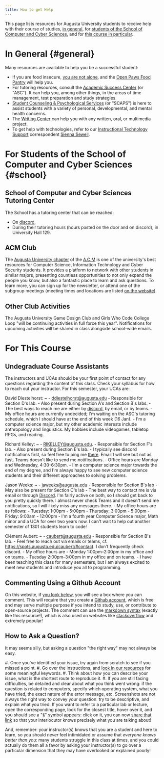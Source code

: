 ```yaml
---
title: How to get Help
---
```


This page lists resources for Augusta University students to receive help with their course of studies, [in general](#general), for [students of the School of Computer and Cyber Sciences](#school), and for [this course in particular](#course).

# In General {#general}

Many resources are available to help you be a successful student:

- If you are food insecure, [you are not alone](https://www.wjbf.com/csra-news/nearly-36-percent-of-college-students-are-hungry/), and the [Open Paws Food Pantry](https://www.augusta.edu/student-affairs/open-paws.php) will help you.
- For tutoring resources, consult the [Academic Success Center](https://www.augusta.edu/academicsuccess/) (or "ASC"). It can help you, among other things, in the areas of time management, test preparation and study strategies.
- [Student Counseling & Psychological Services](https://www.augusta.edu/counseling/) (or "SCAPS") is here to assist students with a variety of personal, developmental, and mental health concerns.
- The [Writing Center](https://www.augusta.edu/pamplin/writingcenter/) can help you with any written, oral, or multimedia project.
- To get help with technologies, refer to our [Instructional Technology Support](https://www.augusta.edu/continuity/index.php) correspondent [Sienna Sewell](https://spots.augusta.edu/sSewell/).

# For Students of the School of Computer and Cyber Sciences {#school}

## School of Computer and Cyber Sciences Tutoring Center

The School has a tutoring center that can be reached:

- On [discord](https://discord.gg/kzKtrjzCyH),
- During their tutoring hours (hours posted on the door and on discord), in University Hall 129.

## ACM Club

The [Augusta University chapter](https://spots.augusta.edu/cyberdefense) of the [A.C.M](https://www.acm.org/ "Association for Computing Machinery") is one of the university's best resources for Computer Science, Information Technology and Cyber Security students.
It provides a platform to network with other students in similar majors, presenting countless opportunities to not only expand the people you know, but also a fantastic place to learn and ask questions.
To learn more, you can sign up for the newsletter, or attend one of the subgroup meetings (meeting times and locations are listed [on the website](https://spots.augusta.edu/cyberdefense)).

## Other Club Activities

The Augusta University Game Design Club and Girls Who Code College Loop "will be continuing activities in full force this year".  Notifications for upcoming activities will be shared in class alongside school-wide emails. 

# For This Course

## Undegraduate Course Assistants

The instructors and UCAs should be your first point of contact for any questions regarding the content of this class.
Check your syllabus for how to reach out your instructor. For this semester, your UCAs are:

<!--

Please, copy the following template, paste it outside this comment (that is, after the ">" character below, and fill it with relevant information.

First Last:
~ 
    - Email.
    - Responsible for Section X's lab.
    - Also present during Section Y's lab.
    - Best way to reach me.
    - Office hours.
    - (if you feel like it, share your major or something else personal).
-->

<!-- 


Clément Aubert:
~ 
    - <caubert@augusta.edu>
    - Responsible for Section B's lab.
    - Also present during Section C and D's labs.
    - Feel free to reach out via emails or teams. I don't frequently check discord.
    - My office hours are M. & W. 10--12.
    - I have been teaching this class for many semesters, but I am always excited to meet new students and introduce you all to programming.
-->  

David Diestelhorst:
~ 
    - <ddiestelhorst@augusta.edu>
    - Responsible for Section D's lab.
    - Also present during Section A's and Section B's labs.
    - The best ways to reach me are either by [discord](http://discordapp.com/users/399642018822750218), by email, or by teams. 
    - My office hours are currently undecided; I'm waiting on the ASC's tutoring schedule, which I should have at the end of this week (16 Jan). 
    - I'm a computer science major, but my other academic interests include anthropology and linguistics. My hobbies include videogames, tabletop RPGs, and reading. 
    
Richard Kelley:
~ 
    - <RIKELLEY@augusta.edu>.
    - Responsible for Section F's lab.
    - Also present during Section E's lab.
    - I typically see discord notifications first, so feel free to ping me [there](http://discordapp.com/users/434479500953124865). Email I will see but not as fast. Teams doesn't like to send me notifications.
    - Office hours are Monday and Wednesday, 4:30-6:30pm.
    - I'm a computer science major towards the end of my degree, and I'm always happy to see new computer science students and their different approaches to solving problems.

Jason Weeks:
~ 
    - <jaweeks@augusta.edu>
    - Responsible for Section B's lab
    - May also be present for Section C's lab
    - The best way to contact me is via email or through [Discord](http://discordapp.com/users/269850129022976000). I'm fairly active on both, so I should get back to you pretty quickly there. I almost never check Teams and it doesn't send me notifications, so I will likely miss any messages there.
    - My office hours are as follows:
        - Tuesday: 1:00pm - 5:00pm
        - Thursday: 3:00pm - 5:00pm
        - Friday: 9:00am - 12:00pm
    - I'm a fourth year Computer Science major, Math minor and a UCA for over two years now. I can't wait to help out another semester of 1301 students learn to code!

Clément Aubert:
 ~ 
     - <caubert@augusta.edu>
     - Responsible for Section B's lab.
    - Feel free to reach out via emails or teams, cf. <https://spots.augusta.edu/caubert/#contact>. I don't frequently check discord.
    - My office hours are 
        - Monday 1:00pm–2:00pm in my office and on teams.
        - Tuesday 2:00pm–3:00pm in my office and on teams.
     - I have been teaching this class for many semesters, but I am always excited to meet new students and introduce you all to programming. 

## Commenting Using a Github Account

On this website, if [you look below](#how-is-this-page), you will see a box where you can comment.
This will require that you create a [Github account](https://github.com/login), which is free and may serve multiple purpose if you intend to study, use, or contribute to open-source projects.
The comment can use the [markdown syntax](https://commonmark.org/) (exactly like this resource!), which is also used on websites like [stackoverflow](https://stackoverflow.com/editing-help) and extremely popular!

## How to Ask a Question?

It may seems silly, but asking a question "the right way" may not always be easy.

#. Once you've identified your issue, try again from scratch to see if you missed a point.
#. Go over the instructions, and [look in our resources](https://github.com/csci-1301/csci-1301.github.io/search?q=ask+a+question) for some meaningful keywords.
#. Think about how you can describe your issue, what is the shortest route to reproduce it.
#. If you are still facing difficulties, be detailed and clear about what you think went wrong: if the question is related to computers, specify which operating system, what you have tried, the exact nature of the error message, etc. Screenshots are not always the right way to convey your question: try to be descriptive, and explain what you tried. If you want to refer to a particular lab or lecture, open the corresponding page, look for the closest title, hover over it, and you should see a "§" symbol appears: click on it, you can now [share that link](https://www.wikihow.com/Copy-and-Paste-a-Link) so that your interlocutor knows precisely what you are talking about!

And, remember: your instructor(s) knows that you are a student and here to learn, so you should _never_ feel intimidated or assume that _everyone knows better than you_: many students struggle in this class at times, and you could actually do them all a favor by asking your instructor(s) to go over a particular dimension that they may have overlooked or explained poorly!
